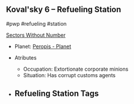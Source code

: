 ## Koval'sky 6 &ndash; Refueling Station

#pwp #refueling #station

[Sectors Without Number](https://sectorswithoutnumber.com/sector/bfDcBzTtgpeyLUfwzjio/refuelingStation/b5i4KqGb75MZIT1ClOoL)

- Planet: [Peropis - Planet](../../../Gaming/StarsWithoutNumber/PiratesWithoutPlunder/Peropis%20-%20Planet.md)

- Atributes
	- Occupation: Extortionate corporate minions
	- Situation: Has corrupt customs agents

- Refueling Station Tags
	- 
